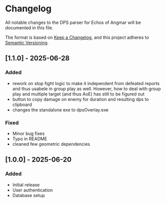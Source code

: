 # Changelog

All notable changes to the DPS parser for Echos of Angmar will be documented in this file.

The format is based on [Keep a Changelog](https://keepachangelog.com/en/1.0.0/),
and this project adheres to [Semantic Versioning](https://semver.org/spec/v2.0.0.html).

## [1.1.0] - 2025-06-28
### Added
- rework on stop fight logic to make it independent from defeated reports and thus usabele in group play as well. However, how to deal with group play and multiple target (and thus AoE) has still to be figured out
- button to copy damage on enemy for duration and resulting dps to clipboard
- changes the standalone exe to dpsOverlay.exe
  
### Fixed
- Minor bug fixes
- Typo in README
- cleaned few geometric dependencies

## [1.0.0] - 2025-06-20
### Added
- Initial release
- User authentication
- Database setup